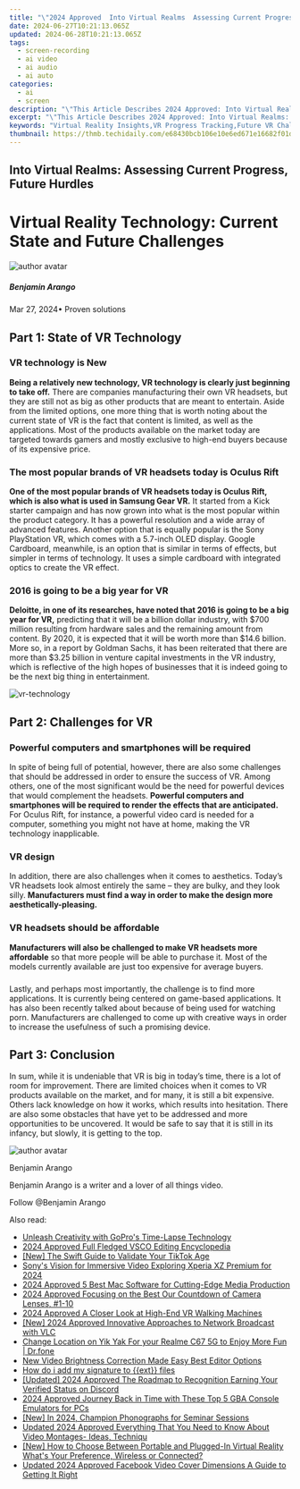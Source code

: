 ```yaml
---
title: "\"2024 Approved  Into Virtual Realms  Assessing Current Progress, Future Hurdles\""
date: 2024-06-27T10:21:13.065Z
updated: 2024-06-28T10:21:13.065Z
tags: 
  - screen-recording
  - ai video
  - ai audio
  - ai auto
categories: 
  - ai
  - screen
description: "\"This Article Describes 2024 Approved: Into Virtual Realms: Assessing Current Progress, Future Hurdles\""
excerpt: "\"This Article Describes 2024 Approved: Into Virtual Realms: Assessing Current Progress, Future Hurdles\""
keywords: "Virtual Reality Insights,VR Progress Tracking,Future VR Challenges,Rise of VR Technology,Virtual Realms Update,Overcoming VR Barriers,VR Development Milestones"
thumbnail: https://thmb.techidaily.com/e68430bcb106e10e6ed671e16682f01d022f0799c626556c343ddc595fa9cde5.jpg
---
```


## Into Virtual Realms: Assessing Current Progress, Future Hurdles

# Virtual Reality Technology: Current State and Future Challenges

![author avatar](https://images.wondershare.com/filmora/article-images/benjamin-arango-author.jpg)

##### Benjamin Arango

 Mar 27, 2024• Proven solutions

## Part 1: State of VR Technology

### VR technology is New

**Being a relatively new technology, VR technology is clearly just beginning to take off.** There are companies manufacturing their own VR headsets, but they are still not as big as other products that are meant to entertain. Aside from the limited options, one more thing that is worth noting about the current state of VR is the fact that content is limited, as well as the applications. Most of the products available on the market today are targeted towards gamers and mostly exclusive to high-end buyers because of its expensive price.

### The most popular brands of VR headsets today is Oculus Rift

**One of the most popular brands of VR headsets today is Oculus Rift, which is also what is used in Samsung Gear VR.** It started from a Kick starter campaign and has now grown into what is the most popular within the product category. It has a powerful resolution and a wide array of advanced features. Another option that is equally popular is the Sony PlayStation VR, which comes with a 5.7-inch OLED display. Google Cardboard, meanwhile, is an option that is similar in terms of effects, but simpler in terms of technology. It uses a simple cardboard with integrated optics to create the VR effect.

### 2016 is going to be a big year for VR

**Deloitte, in one of its researches, have noted that 2016 is going to be a big year for VR,** predicting that it will be a billion dollar industry, with $700 million resulting from hardware sales and the remaining amount from content. By 2020, it is expected that it will be worth more than $14.6 billion. More so, in a report by Goldman Sachs, it has been reiterated that there are more than $3.25 billion in venture capital investments in the VR industry, which is reflective of the high hopes of businesses that it is indeed going to be the next big thing in entertainment.

![vr-technology
]( https://images.wondershare.com/filmora/resource/vr-technology.jpg
 )

## Part 2: Challenges for VR

### Powerful computers and smartphones will be required

 In spite of being full of potential, however, there are also some challenges that should be addressed in order to ensure the success of VR. Among others, one of the most significant would be the need for powerful devices that would complement the headsets. **Powerful computers and smartphones will be required to render the effects that are anticipated.** For Oculus Rift, for instance, a powerful video card is needed for a computer, something you might not have at home, making the VR technology inapplicable.

### VR design

 In addition, there are also challenges when it comes to aesthetics. Today’s VR headsets look almost entirely the same – they are bulky, and they look silly. **Manufacturers must find a way in order to make the design more aesthetically-pleasing.**

### VR headsets should be affordable

**Manufacturers will also be challenged to make VR headsets more affordable** so that more people will be able to purchase it. Most of the models currently available are just too expensive for average buyers.

###

 Lastly, and perhaps most importantly, the challenge is to find more applications. It is currently being centered on game-based applications. It has also been recently talked about because of being used for watching porn. Manufacturers are challenged to come up with creative ways in order to increase the usefulness of such a promising device.

## Part 3: Conclusion

 In sum, while it is undeniable that VR is big in today’s time, there is a lot of room for improvement. There are limited choices when it comes to VR products available on the market, and for many, it is still a bit expensive. Others lack knowledge on how it works, which results into hesitation. There are also some obstacles that have yet to be addressed and more opportunities to be uncovered. It would be safe to say that it is still in its infancy, but slowly, it is getting to the top.

![author avatar](https://images.wondershare.com/filmora/article-images/benjamin-arango-author.jpg)

Benjamin Arango

Benjamin Arango is a writer and a lover of all things video.

Follow @Benjamin Arango


<ins class="adsbygoogle"
     style="display:block"
     data-ad-format="autorelaxed"
     data-ad-client="ca-pub-7571918770474297"
     data-ad-slot="1223367746"></ins>



<ins class="adsbygoogle"
     style="display:block"
     data-ad-client="ca-pub-7571918770474297"
     data-ad-slot="8358498916"
     data-ad-format="auto"
     data-full-width-responsive="true"></ins>


<span class="atpl-alsoreadstyle">Also read:</span>
<div><ul>
<li><a href="https://article-files.techidaily.com/unleash-creativity-with-gopros-time-lapse-technology/"><u>Unleash Creativity with GoPro's Time-Lapse Technology</u></a></li>
<li><a href="https://article-files.techidaily.com/2024-approved-full-fledged-vsco-editing-encyclopedia/"><u>2024 Approved  Full Fledged VSCO Editing Encyclopedia</u></a></li>
<li><a href="https://article-files.techidaily.com/new-the-swift-guide-to-validate-your-tiktok-age/"><u>[New] The Swift Guide to Validate Your TikTok Age</u></a></li>
<li><a href="https://article-files.techidaily.com/sonys-vision-for-immersive-video-exploring-xperia-xz-premium-for-2024/"><u>Sony's Vision for Immersive Video  Exploring Xperia XZ Premium for 2024</u></a></li>
<li><a href="https://article-files.techidaily.com/2024-approved-5-best-mac-software-for-cutting-edge-media-production/"><u>2024 Approved  5 Best Mac Software for Cutting-Edge Media Production</u></a></li>
<li><a href="https://article-files.techidaily.com/2024-approved-focusing-on-the-best-our-countdown-of-camera-lenses-1-10/"><u>2024 Approved  Focusing on the Best  Our Countdown of Camera Lenses, #1-10</u></a></li>
<li><a href="https://article-files.techidaily.com/2024-approved-a-closer-look-at-high-end-vr-walking-machines/"><u>2024 Approved  A Closer Look at High-End VR Walking Machines</u></a></li>
<li><a href="https://article-files.techidaily.com/new-2024-approved-innovative-approaches-to-network-broadcast-with-vlc/"><u>[New] 2024 Approved  Innovative Approaches to Network Broadcast with VLC</u></a></li>
<li><a href="https://location-social.techidaily.com/change-location-on-yik-yak-for-your-realme-c67-5g-to-enjoy-more-fun-drfone-by-drfone-virtual-android/"><u>Change Location on Yik Yak For your Realme C67 5G to Enjoy More Fun | Dr.fone</u></a></li>
<li><a href="https://video-creation-software.techidaily.com/new-video-brightness-correction-made-easy-best-editor-options/"><u>New Video Brightness Correction Made Easy Best Editor Options</u></a></li>
<li><a href="https://phone-solutions.techidaily.com/how-do-i-add-my-signature-to-ext-files-by-ldigisigner-sign-a-excel-sign-a-excel/"><u>How do i add my signature to {{ext}} files</u></a></li>
<li><a href="https://discord-videos.techidaily.com/updated-2024-approved-the-roadmap-to-recognition-earning-your-verified-status-on-discord/"><u>[Updated] 2024 Approved  The Roadmap to Recognition  Earning Your Verified Status on Discord</u></a></li>
<li><a href="https://digital-screen-recording.techidaily.com/2024-approved-journey-back-in-time-with-these-top-5-gba-console-emulators-for-pcs/"><u>2024 Approved  Journey Back in Time with These Top 5 GBA Console Emulators for PCs</u></a></li>
<li><a href="https://screen-activity-recording.techidaily.com/new-in-2024-champion-phonographs-for-seminar-sessions/"><u>[New] In 2024, Champion Phonographs for Seminar Sessions</u></a></li>
<li><a href="https://ai-video-editing.techidaily.com/updated-2024-approved-everything-that-you-need-to-know-about-video-montages-ideas-techniqu/"><u>Updated 2024 Approved Everything That You Need to Know About Video Montages- Ideas, Techniqu</u></a></li>
<li><a href="https://some-approaches.techidaily.com/new-how-to-choose-between-portable-and-plugged-in-virtual-reality-whats-your-preference-wireless-or-connected/"><u>[New] How to Choose Between Portable and Plugged-In Virtual Reality  What's Your Preference, Wireless or Connected?</u></a></li>
<li><a href="https://video-content-creator.techidaily.com/updated-2024-approved-facebook-video-cover-dimensions-a-guide-to-getting-it-right/"><u>Updated 2024 Approved Facebook Video Cover Dimensions A Guide to Getting It Right</u></a></li>
</ul></div>
